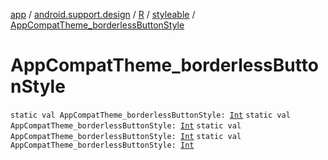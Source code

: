 [app](../../../index.md) / [android.support.design](../../index.md) / [R](../index.md) / [styleable](index.md) / [AppCompatTheme_borderlessButtonStyle](.)

# AppCompatTheme_borderlessButtonStyle

`static val AppCompatTheme_borderlessButtonStyle: `[`Int`](https://kotlinlang.org/api/latest/jvm/stdlib/kotlin/-int/index.html)
`static val AppCompatTheme_borderlessButtonStyle: `[`Int`](https://kotlinlang.org/api/latest/jvm/stdlib/kotlin/-int/index.html)
`static val AppCompatTheme_borderlessButtonStyle: `[`Int`](https://kotlinlang.org/api/latest/jvm/stdlib/kotlin/-int/index.html)
`static val AppCompatTheme_borderlessButtonStyle: `[`Int`](https://kotlinlang.org/api/latest/jvm/stdlib/kotlin/-int/index.html)